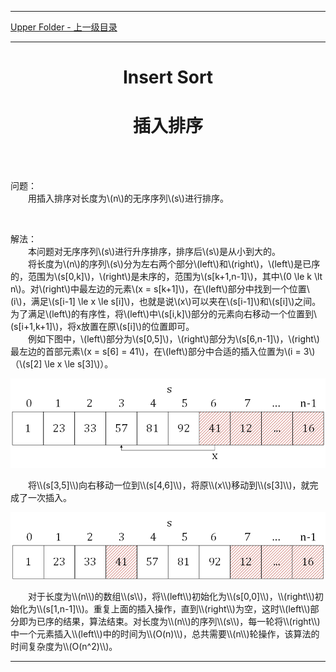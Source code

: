 <script type="text/javascript" async src="//cdn.bootcss.com/mathjax/2.7.0/MathJax.js?config=TeX-AMS-MML_HTMLorMML"></script>
<script type="text/javascript" async src="https://cdnjs.cloudflare.com/ajax/libs/mathjax/2.7.1/MathJax.js?config=TeX-MML-AM_CHTML"></script>


--------
[Upper Folder - 上一级目录](../)


--------
<h1 align="center"> Insert Sort </h1>
<h1 align="center"> 插入排序 </h1>

<br>
<br>

问题：<br>
&emsp;&emsp;用插入排序对长度为\\(n\\)的无序序列\\(s\\)进行排序。<br>

<br>

解法：<br>
&emsp;&emsp;本问题对无序序列\\(s\\)进行升序排序，排序后\\(s\\)是从小到大的。<br>
&emsp;&emsp;将长度为\\(n\\)的序列\\(s\\)分为左右两个部分\\(left\\)和\\(right\\)，\\(left\\)是已序的，范围为\\(s[0,k]\\)，\\(right\\)是未序的，范围为\\(s[k+1,n-1]\\)，其中\\(0 \le k \lt n\\)。对\\(right\\)中最左边的元素\\(x = s[k+1]\\)，在\\(left\\)部分中找到一个位置\\(i\\)，满足\\(s[i-1] \le x \le s[i]\\)，也就是说\\(x\\)可以夹在\\(s[i-1]\\)和\\(s[i]\\)之间。为了满足\\(left\\)的有序性，将\\(left\\)中\\(s[i,k]\\)部分的元素向右移动一个位置到\\(s[i+1,k+1]\\)，将x放置在原\\(s[i]\\)的位置即可。<br>
&emsp;&emsp;例如下图中，\\(left\\)部分为\\(s[0,5]\\)，\\(right\\)部分为\\(s[6,n-1]\\)，\\(right\\)最左边的首部元素\\(x = s[6] = 41\\)，在\\(left\\)部分中合适的插入位置为\\(i = 3\\)（\\(s[2] \le x \le s[3]\\)）。<br>
<p align="center"><img src="../res/InsertSort1.png" /></p>
&emsp;&emsp;将\\(s[3,5]\\)向右移动一位到\\(s[4,6]\\)，将原\\(x\\)移动到\\(s[3]\\)，就完成了一次插入。<br>
<p align="center"><img src="../res/InsertSort2.png" /></p>
&emsp;&emsp;对于长度为\\(n\\)的数组\\(s\\)，将\\(left\\)初始化为\\(s[0,0]\\)，\\(right\\)初始化为\\(s[1,n-1]\\)。重复上面的插入操作，直到\\(right\\)为空，这时\\(left\\)部分即为已序的结果，算法结束。对长度为\\(n\\)的序列\\(s\\)，每一轮将\\(right\\)中一个元素插入\\(left\\)中的时间为\\(O(n)\\)，总共需要\\(n\\)轮操作，该算法的时间复杂度为\\(O(n^2)\\)。<br>



--------
